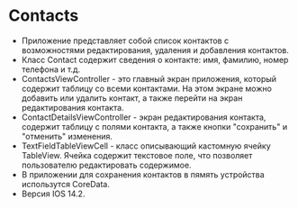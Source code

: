 # Contacts
* Приложение представляет собой список контактов с возможностями редактирования, удаления и добавления контактов.
* Класс Contact содержит сведения о контакте: имя, фамилию, номер телефона и т.д.
* ContactsViewController - это главный экран приложения, который содержит таблицу со всеми контактами.
На этом экране можно добавить или удалить контакт, а также перейти на экран редактирования контакта.
* ContactDetailsViewController - экран редактирования контакта, содержит таблицу с полями контакта, а также кнопки "сохранить" и "отменить" изменения.
* TextFieldTableViewCell - класс описывающий кастомную ячейку TableView. Ячейка содержит текстовое поле, что позволяет пользователю редактировать содержимое.
* В приложении для сохранения контактов в пямять устройства использутся CoreData.
* Версия IOS 14.2.
